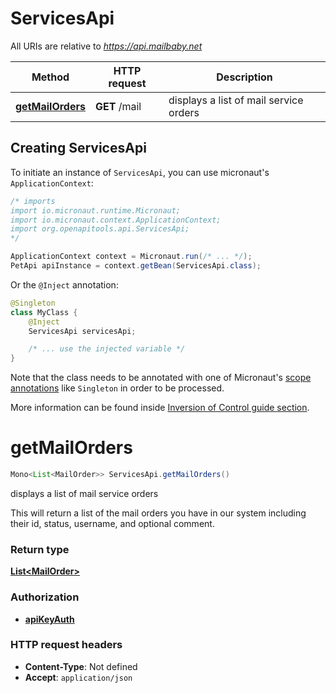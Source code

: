# ServicesApi

All URIs are relative to *https://api.mailbaby.net*

| Method | HTTP request | Description |
|------------- | ------------- | -------------|
| [**getMailOrders**](ServicesApi.md#getMailOrders) | **GET** /mail | displays a list of mail service orders |


## Creating ServicesApi

To initiate an instance of `ServicesApi`, you can use micronaut's `ApplicationContext`:
```java
/* imports
import io.micronaut.runtime.Micronaut;
import io.micronaut.context.ApplicationContext;
import org.openapitools.api.ServicesApi;
*/

ApplicationContext context = Micronaut.run(/* ... */);
PetApi apiInstance = context.getBean(ServicesApi.class);
```

Or the `@Inject` annotation:
```java
@Singleton
class MyClass {
    @Inject
    ServicesApi servicesApi;

    /* ... use the injected variable */
}
```
Note that the class needs to be annotated with one of Micronaut's [scope annotations](https://docs.micronaut.io/latest/guide/#scopes) like `Singleton` in order to be processed.

More information can be found inside [Inversion of Control guide section](https://docs.micronaut.io/latest/guide/#ioc).

<a id="getMailOrders"></a>
# **getMailOrders**
```java
Mono<List<MailOrder>> ServicesApi.getMailOrders()
```

displays a list of mail service orders

This will return a list of the mail orders you have in our system including their id, status, username, and optional comment.



### Return type
[**List&lt;MailOrder&gt;**](MailOrder.md)

### Authorization
* **[apiKeyAuth](auth.md#apiKeyAuth)**

### HTTP request headers
 - **Content-Type**: Not defined
 - **Accept**: `application/json`

